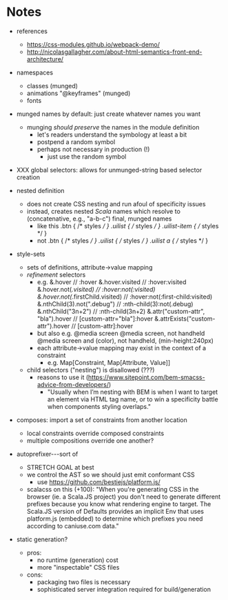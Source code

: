 
# Notes

- references
  - https://css-modules.github.io/webpack-demo/
  - http://nicolasgallagher.com/about-html-semantics-front-end-architecture/

- namespaces
  - classes (munged)
  - animations "@keyframes" (munged)
  - fonts
- munged names by default: just create whatever names you want
  - munging *should preserve* the names in the module definition
    - let's readers understand the symbology at least a bit
    - postpend a random symbol
    - perhaps not necessary in production (!)
      - just use the random symbol
- XXX global selectors: allows for unmunged-string based selector creation

- nested definition
  - does not create CSS nesting and run afoul of specificity issues
  - instead, creates nested *Scala* names which resolve to (concatenative,
    e.g., "a-b-c") final, munged names
    - like this
      .btn { /* styles */ }
      .uilist { /* styles */ }
      .uilist-item { /* styles */ }
    - not
      .btn { /* styles */ }
      .uilist { /* styles */ }
      .uilist a { /* styles */ }

- style-sets
  - sets of definitions, attribute->value mapping
  - *refinement* selectors
    - e.g.
        &.hover                             // :hover
        &.hover.visited                     // :hover:visited
        &.hover.not(_.visited)              // :hover:not(:visited)
        &.hover.not(_.firstChild.visited)   // :hover:not(:first-child:visited)
        &.nthChild(3).not(".debug")         // :nth-child(3):not(.debug)
        &.nthChild("3n+2")                  // :nth-child(3n+2)
        &.attr("custom-attr", "bla").hover  // [custom-attr="bla"]:hover
        &.attrExists("custom-attr").hover   // [custom-attr]:hover
    - but also e.g.
        @media screen
        @media screen, not handheld
        @media screen and (color), not handheld, (min-height:240px)
    - each attribute->value mapping may exist in the context of a constraint
      - e.g. Map[Constraint, Map[Attribute, Value]]
  - child selectors ("nesting") is disallowed (???)
    - reasons to use it (https://www.sitepoint.com/bem-smacss-advice-from-developers/)
      - "Usually when I’m nesting with BEM is when I want to target an
         element via HTML tag name, or to win a specificity battle when
         components styling overlaps."

- composes: import a set of constraints from another location
  - local constraints override composed constraints
  - multiple compositions override one another?

- autoprefixer---sort of
  - STRETCH GOAL at best
  - we control the AST so we should just emit conformant CSS
    - use https://github.com/bestiejs/platform.js/
  - scalacss on this (+100):
    "When you're generating CSS in the browser (ie. a Scala.JS project)
     you don't need to generate different prefixes because you know what
     rendering engine to target. The Scala.JS version of Defaults provides
     an implicit Env that uses platform.js (embedded) to determine which
     prefixes you need according to caniuse.com data."

- static generation?
  - pros:
    - no runtime (generation) cost
    - more "inspectable" CSS files
  - cons:
    - packaging two files is necessary
    - sophisticated server integration required for build/generation

